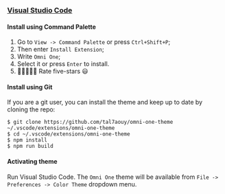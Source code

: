 ### [Visual Studio Code](https://code.visualstudio.com/)

#### Install using Command Palette

1.  Go to `View -> Command Palette` or press `Ctrl+Shift+P`;
2.  Then enter `Install Extension`;
3.  Write `Omni One`;
4.  Select it or press `Enter` to install.
5.  🌟🌟🌟🌟🌟 Rate five-stars 😃

#### Install using Git

If you are a git user, you can install the theme and keep up to date by cloning the repo:

    $ git clone https://github.com/tal7aouy/omni-one-theme ~/.vscode/extensions/omni-one-theme
    $ cd ~/.vscode/extensions/omni-one-theme
    $ npm install
    $ npm run build

#### Activating theme

Run Visual Studio Code. The `Omni One` theme will be available from `File -> Preferences -> Color Theme` dropdown menu.
